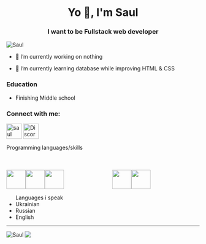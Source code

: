 <h1 align="center">Yo 👋, I'm Saul</h1>
<h3 align="center">I want to be Fullstack web developer</h3>

<p align="left"> <img src="https://komarev.com/ghpvc/?username=Benwep&label=Profile%20views&color=0e75b6&style=flat" alt="Saul" /> </p>

- 🔭 I’m currently working on nothing

- 🌱 I’m currently learning database while improving HTML & CSS

<h3>Education</h3>

- Finishing Middle school

<h3 align="left">Connect with me:</h3>
<p align="left">
<a href="https://twitter.com/Benwep" target="blank"><img align="center" src="https://raw.githubusercontent.com/rahuldkjain/github-profile-readme-generator/master/src/images/icons/Social/twitter.svg" alt="saul" height="40" width="40" /></a>
<a href="Discordapp.com/users/577359445869199372" target="blank"><img align="center" src="https://webstockreview.net/images/discord-icon-png.png" alt="Discord profile link : Discordapp.com/users/577359445869199372" height="40" width="40" /></a>
</p>


Programming languages/skills
<div style="width:100%;display:flex; margin-top:10%;>
 <img src="https://upload.wikimedia.org/wikipedia/commons/thumb/3/38/HTML5_Badge.svg/1200px-HTML5_Badge.svg.png" width="50px" height="50px">
 <img src="https://upload.wikimedia.org/wikipedia/commons/thumb/6/62/CSS3_logo.svg/800px-CSS3_logo.svg.png" width="50px" height="50px">
 <img src="https://upload.wikimedia.org/wikipedia/commons/thumb/6/6a/JavaScript-logo.png/640px-JavaScript-logo.png" width="50px" height="50px">
 <img src="https://upload.wikimedia.org/wikipedia/commons/thumb/1/1f/Python_logo_01.svg/800px-Python_logo_01.svg.png" width="50px" height="50px">

 <img src="https://static-00.iconduck.com/assets.00/node-js-icon-227x256-913nazt0.png" width="50px" height="50px" style="margin-left:25%;">
 <img src="https://w7.pngwing.com/pngs/720/46/png-transparent-jquery-plain-wordmark-logo-icon-thumbnail.png" width="50px" height="50px">
</div>

<ul>Languages i speak
  <li>Ukrainian</li>
  <li>Russian</li>
  <li>English</li>
</ul>

<hr>
<p><img align="left" href="https://github-readme-stats.vercel.app/api/top-langs?username=Benwep&show_icons=true&theme=radical&locale=en&layout=compact)https://github-readme-stats.vercel.app/api/top-langs?username=Benwep&show_icons=true&theme=radical&locale=en&layout=donut-chart" src="https://github-readme-stats.vercel.app/api/top-langs?username=Benwep&show_icons=true&theme=tokyonight&locale=en&layout=donut" alt="Saul" /></p>
<p><img src="https://github-readme-stats.vercel.app/api/?username=Benwep&count_private=true&theme=tokyonight&showicons=true"></p>
